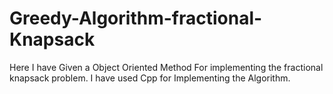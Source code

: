 # Greedy-Algorithm-fractional-Knapsack
Here I have Given a Object Oriented Method For implementing the fractional knapsack problem.
I have used Cpp for Implementing the Algorithm.
